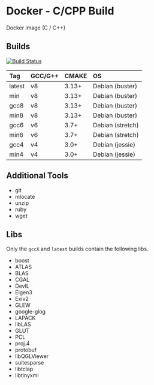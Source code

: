 # Docker - C/CPP Build

Docker image (C / C++)

## Builds

[![Build Status](https://travis-ci.org/mar-kub/docker-c-cpp-build.svg?branch=master)](https://travis-ci.org/mar-kub/docker-c-cpp-build)<br />

| Tag    | GCC/G++ | CMAKE | OS               |
|:------ |:------- |:----- |:---------------- |
| latest | v8      | 3.13+ | Debian (buster)  |
| min    | v8      | 3.13+ | Debian (buster)  |
| gcc8   | v8      | 3.13+ | Debian (buster)  |
| min8   | v8      | 3.13+ | Debian (buster)  |
| gcc6   | v6      | 3.7+  | Debian (stretch) |
| min6   | v6      | 3.7+  | Debian (stretch) |
| gcc4   | v4      | 3.0+  | Debian (jessie)  |
| min4   | v4      | 3.0+  | Debian (jessie)  |

## Additional Tools

-   git
-   mlocate
-   unzip
-   ruby
-   wget

## Libs

Only the `gccX` and `latest` builds contain the following libs.

-   boost
-   ATLAS
-   BLAS
-   CGAL
-   DevIL
-   Eigen3
-   Exiv2
-   GLEW
-   google-glog
-   LAPACK
-   libLAS
-   GLUT
-   PCL
-   proj.4
-   protobuf
-   libQGLViewer
-   suitesparse
-   libtclap
-   libtinyxml
